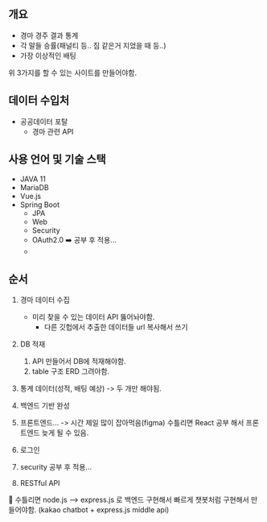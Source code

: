 ## 개요
* 경마 경주 결과 통계
* 각 말들 승률(패널티 등.. 짐 같은거 지었을 때 등..)
* 가장 이상적인 배팅

위 3가지를 할 수 있는 사이트를 만들어야함.


## 데이터 수입처
* 공공데이터 포탈
	* 경마 관련 API


## 사용 언어 및 기술 스택

* JAVA 11
* MariaDB
* Vue.js
* Spring Boot
	* JPA
	* Web
	* Security
	* OAuth2.0 ➡️ 공부 후 적용...
	* 



## 순서

1. 경마 데이터 수집
	* 미리 찾을 수 있는 데이터 API 뚫어놔야함.
		* 다른 깃헙에서 추출한 데이터들 url 복사해서 쓰기

2. DB 적재
	1. API 만들어서 DB에 적재해야함.
	2. table 구조 ERD 그려야함.

3. 통계 데이터(성적, 배팅 예상) -> 두 개만 해야됨.
   
4. 백엔드 기반 완성
   
5. 프론트엔드... -> 시간 제일 많이 잡아먹음(figma)
	수틀리면 React 공부 해서 프론트엔드 늦게 될 수 있음.

6. 로그인

7. security 공부 후 적용...

8. RESTful API


🔼 수틀리면 node.js --> express.js 로 백엔드 구현해서 빠르게 챗봇처럼 구현해서 만들어야함. (kakao chatbot + express.js middle api)